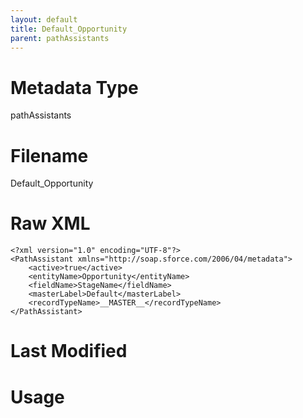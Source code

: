 ```yaml
---
layout: default
title: Default_Opportunity
parent: pathAssistants
---
```

# Metadata Type
pathAssistants


# Filename 
Default_Opportunity


# Raw XML
```
<?xml version="1.0" encoding="UTF-8"?>
<PathAssistant xmlns="http://soap.sforce.com/2006/04/metadata">
    <active>true</active>
    <entityName>Opportunity</entityName>
    <fieldName>StageName</fieldName>
    <masterLabel>Default</masterLabel>
    <recordTypeName>__MASTER__</recordTypeName>
</PathAssistant>
```


# Last Modified


# Usage
